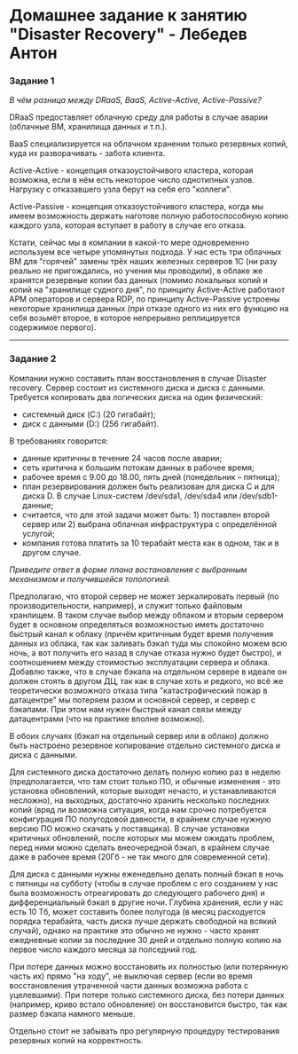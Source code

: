 # Домашнее задание к занятию "Disaster Recovery" - Лебедев Антон

### Задание 1

*В чём разница между DRaaS, BaaS, Active-Active, Active-Passive?*

DRaaS предоставляет облачную среду для работы в случае аварии (облачные ВМ, хранилища данных и т.п.).

BaaS специализируется на облачном хранении только резервных копий, куда их разворачивать - забота клиента.

Active-Active - концепция отказоустойчивого кластера, которая возможна, если в нём есть некоторое число однотипных узлов. Нагрузку с отказавшего узла берут на себя его "коллеги".

Active-Passive - концепция отказоустойчивого кластера, когда мы имеем возможность держать наготове полную работоспособную копию каждого узла, которая вступает в работу в случае его отказа.

Кстати, сейчас мы в компании в какой-то мере одновременно используем все четыре упомянутых подхода. У нас есть три облачных ВМ для "горячей" замены трёх наших железных серверов 1С (ни разу реально не пригождались, но учения мы проводили), в облаке же хранятся резервные копии баз данных (помимо локальных копий и копий на "хранилище судного дня", по принципу Active-Active работают АРМ операторов и сервера RDP, по принципу Active-Passive устроены некоторые хранилища данных (при отказе одного из них его функцию на себя возьмёт второе, в которое непрерывно реплицируется содержимое первого).

---

### Задание 2

Компании нужно составить план восстановления в случае Disaster recovery. Сервер состоит из системного диска и диска с данными. 
Требуется копировать два логических диска на один физический: 
- системный диск (C:) (20 гигабайт);
- диск с данными (D:) (256 гигабайт). 

В требованиях говорится: 
- данные критичны в течение 24 часов после аварии;
- сеть критична к большим потокам данных в рабочее время;
- рабочее время с 9.00 до 18.00, пять дней (понедельник – пятница);
- план резервирования должен быть реализован для диска C и для диска D. В случае Linux-систем /dev/sda1, /dev/sda4 или /dev/sdb1-данные;
- считается, что для этой задачи может быть: 1) поставлен второй сервер или 2) выбрана облачная инфраструктура с определённой услугой;
- компания готова платить за 10 терабайт места как в одном, так и в другом случае.
 
*Приведите ответ в форме плана востановления с выбранным механизмом и получившейся топологией.*

Предполагаю, что второй сервер не может зеркалировать первый (по производительности, например), и служит только файловым хранлищем. В таком случае выбор между облаком и вторым сервером будет в основном определяться возможностью иметь достаточно быстрый канал к облаку (причём критичным будет время получения данных из облака, так как заливать бэкап туда мы спокойно можем всю ночь, а вот получить его назад в случае отказа нужно будет быстро), и соотношением между стоимостью эксплуатации сервера и облака. Добавлю также, что в случае бэкапа на отдельном сервере в идеале он должен стоять в другом ДЦ, так как в случае хоть и редкого, но всё же теоретически возможного отказа типа "катастрофический пожар в датацентре" мы потеряем разом и основной сервер, и сервер с бэкапами. При этом нам нужен быстрый канал связи между датацентрами (что на практике вполне возможно).

В обоих случаях (бэкап на отдельный сервер или в облако) должно быть настроено резервное копирование отдельно системного диска и диска с данными. 

Для системного диска достаточно делать полную копию раз в неделю (предполагается, что там стоит только ПО, и обычные изменения - это установка обновлений, которые выходят нечасто, и устанавливаются несложно), на выходных, достаточно хранить несколько последних копий (вряд ли возможна ситуация, когда нам срочно потребуется конфигурация ПО полугодовой давности, в крайнем случае нужную версию ПО можно скачать у поставщика). В случае установки критичных обновлений, после которых мы можем ожидать проблем, перед ними можно сделать внеочередной бэкап, в крайнем случае даже в рабочее время (20Гб - не так много для современной сети). 

Для диска с данными нужны еженедельно делать полный бэкап в ночь с пятницы на субботу (чтобы в случае проблем с его созданием у нас была возможность отреагировать до следующего рабочего дня) и дифференциальный бэкап в другие ночи. Глубина хранения, если у нас есть 10 Тб, может составить более полугода (в месяц расходуется порядка терабайта, часть диска лучше держать свободной на всякий случай), однако на практике это обычно не нужно - часто хранят ежедневные копии за последние 30 дней и отдельно полную копию на первое число каждого месяца за полседний год.

При потере данных можно восстановить их полностью (или потерянную часть их) прямо "на ходу", не выключая сервер (если во время восстановления утраченной части данных возможна работа с уцелевшими). При потере только системного диска, без потери данных (например, криво встало обновление) он восстановится быстро, так как размер бэкапа намного меньше.

Отдельно стоит не забывать про регулярную процедуру тестирования резервных копий на корректность.
